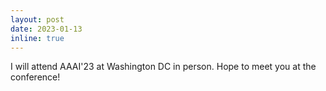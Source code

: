 ```yaml
---
layout: post
date: 2023-01-13
inline: true
---
```


I will attend AAAI'23 at Washington DC in person. Hope to meet you at the conference!
